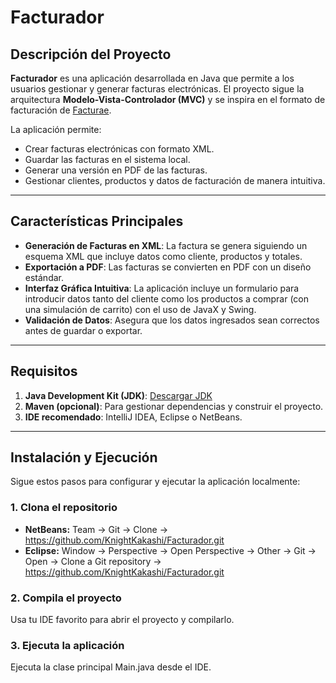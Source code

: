 # Facturador

## Descripción del Proyecto
**Facturador** es una aplicación desarrollada en Java que permite a los usuarios gestionar y generar facturas electrónicas. El proyecto sigue la arquitectura **Modelo-Vista-Controlador (MVC)** y se inspira en el formato de facturación de [Facturae](https://www.facturae.gob.es/factura-electronica/Paginas/factura-electronica.aspx).

La aplicación permite:
- Crear facturas electrónicas con formato XML.
- Guardar las facturas en el sistema local.
- Generar una versión en PDF de las facturas.
- Gestionar clientes, productos y datos de facturación de manera intuitiva.

---

## Características Principales
- **Generación de Facturas en XML**: La factura se genera siguiendo un esquema XML que incluye datos como cliente, productos y totales.
- **Exportación a PDF**: Las facturas se convierten en PDF con un diseño estándar.
- **Interfaz Gráfica Intuitiva**: La aplicación incluye un formulario para introducir datos tanto del cliente como los productos a comprar (con una simulación de carrito) con el uso de JavaX y Swing.
- **Validación de Datos**: Asegura que los datos ingresados sean correctos antes de guardar o exportar.

---

## Requisitos
1. **Java Development Kit (JDK)**: [Descargar JDK](https://www.oracle.com/java/technologies/downloads/)
2. **Maven (opcional)**: Para gestionar dependencias y construir el proyecto.
3. **IDE recomendado**: IntelliJ IDEA, Eclipse o NetBeans.

---

## Instalación y Ejecución
Sigue estos pasos para configurar y ejecutar la aplicación localmente:

### **1. Clona el repositorio**
- **NetBeans:** Team -> Git -> Clone -> https://github.com/KnightKakashi/Facturador.git
- **Eclipse:** Window -> Perspective -> Open Perspective -> Other -> Git -> Open -> Clone a Git repository -> https://github.com/KnightKakashi/Facturador.git

### **2. Compila el proyecto**
Usa tu IDE favorito para abrir el proyecto y compilarlo.

### **3. Ejecuta la aplicación**
Ejecuta la clase principal Main.java desde el IDE.
